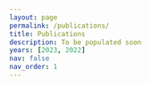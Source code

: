 ```yaml
---
layout: page
permalink: /publications/
title: Publications
description: To be populated soon
years: [2023, 2022]
nav: false
nav_order: 1
---
```

<!-- _pages/publications.md -->
<div class="publications">
<!-- 
{%- for y in page.years %}
  <h2 class="year">{{y}}</h2>
  {% bibliography -f papers -q @*[year={{y}}]* %}
{% endfor %} -->

</div>
